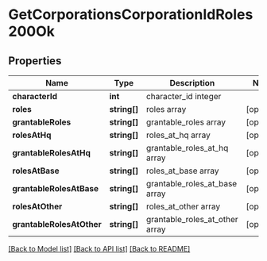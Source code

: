 # GetCorporationsCorporationIdRoles200Ok

## Properties
Name | Type | Description | Notes
------------ | ------------- | ------------- | -------------
**characterId** | **int** | character_id integer | 
**roles** | **string[]** | roles array | [optional] 
**grantableRoles** | **string[]** | grantable_roles array | [optional] 
**rolesAtHq** | **string[]** | roles_at_hq array | [optional] 
**grantableRolesAtHq** | **string[]** | grantable_roles_at_hq array | [optional] 
**rolesAtBase** | **string[]** | roles_at_base array | [optional] 
**grantableRolesAtBase** | **string[]** | grantable_roles_at_base array | [optional] 
**rolesAtOther** | **string[]** | roles_at_other array | [optional] 
**grantableRolesAtOther** | **string[]** | grantable_roles_at_other array | [optional] 

[[Back to Model list]](../README.md#documentation-for-models) [[Back to API list]](../README.md#documentation-for-api-endpoints) [[Back to README]](../README.md)


